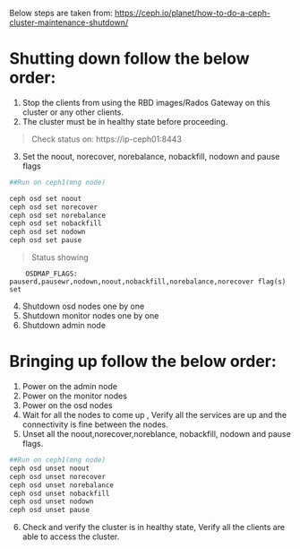 Below steps are taken from: https://ceph.io/planet/how-to-do-a-ceph-cluster-maintenance-shutdown/

# Shutting down follow the below order:
1.    Stop the clients from using the RBD images/Rados Gateway on this cluster or any other clients.
2.    The cluster must be in healthy state before proceeding.
> Check status on: https://ip-ceph01:8443
3.    Set the noout, norecover, norebalance, nobackfill, nodown and pause flags
```sh
##Run on ceph1(mng node)

ceph osd set noout
ceph osd set norecover
ceph osd set norebalance
ceph osd set nobackfill
ceph osd set nodown
ceph osd set pause
```
> Status showing 
```
    OSDMAP_FLAGS: pauserd,pausewr,nodown,noout,nobackfill,norebalance,norecover flag(s) set 
```
4.    Shutdown osd nodes one by one
5.    Shutdown monitor nodes one by one
6.    Shutdown admin node


# Bringing up follow the below order:
1.    Power on the admin node
2.    Power on the monitor nodes
3.    Power on the osd nodes
4.    Wait for all the nodes to come up , Verify all the services are up and the connectivity is fine between the nodes.
5.    Unset all the noout,norecover,noreblance, nobackfill, nodown and pause flags.

```sh
##Run on ceph1(mng node)
ceph osd unset noout
ceph osd unset norecover
ceph osd unset norebalance
ceph osd unset nobackfill
ceph osd unset nodown
ceph osd unset pause
```

6.    Check and verify the cluster is in healthy state, Verify all the clients are able to access the cluster.
